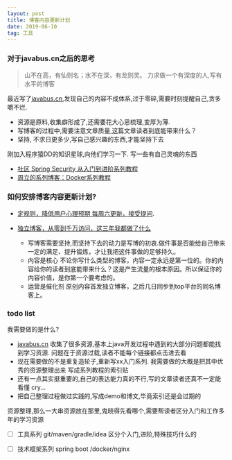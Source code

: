 ```yaml
---
layout: post
title: 博客内容更新计划
date: 2019-06-10
tag: 工具
---
```

### 对于javabus.cn之后的思考
> 山不在高，有仙则名；水不在深，有龙则灵。 
力求做一个有深度的人,写有水平的博客

最近写了[javabus.cn](https://javastar920905.gitee.io/mdbook/),发现自己的内容不成体系,过于零碎,需要时刻提醒自己,贪多嚼不烂. 
- 资源是原料,收集癖形成了,还需要花大心思梳理,变厚为薄.
- 写博客的过程中,需要注意文章质量,这篇文章读者到底能带来什么？
- 坚持, 不求日更多少,写自己感兴趣的东西,才能坚持下去

刚加入程序猿DD的知识星球,向他们学习一下. 写一些有自己灵魂的东西
- [社区 Spring Security 从入门到进阶系列教程](http://www.spring4all.com/article/428)
- [周立的系列博客：Docker系列教程](http://itmuch.com/docker/00-docker-lession-index/)


### 如何安排博客内容更新计划?
- [定规则，降低用户心理预期 每周六更新，接受提问](https://mp.weixin.qq.com/s/6B12WpAqMGXllFqLqKyn-Q).

- [独立博客，从零到千万访问，这三年我都做了什么](https://articles.zsxq.com/id_xe0fkir99k36.html)
  * 写博客需要坚持,而坚持下去的动力是写博的初衷.做件事是否能给自己带来一定的满足、提升锻炼，才让我把这件事做的足够持久。
  * 内容是核心 不论你写什么类型的博客，内容一定永远是第一位的。你的内容给你的读者到底能带来什么？这是产生流量的根本原因。所以保证你的内容价值，是你第一个要考虑的。
  * 运营是催化剂  原创内容首发独立博客，之后几日同步到top平台的同名博客上。


### todo list
我需要做的是什么?
* [javabus.cn](https://javastar920905.gitee.io/mdbook/) 收集了很多资源,基本上java开发过程中遇到的大部分问题都能找到学习资源. 问题在于资源过载,读者不能每个链接都点击进去看
* 现在需要做的不是重复造轮子,重新写xx入门系列. 我需要做的大概是把其中优秀的资源整理出来 写成系列教程的索引贴
* 还有一点其实挺重要的,自己的表达能力真的不行,写的文章读者还真不一定能看懂 cry...
* 把自己整理过程做过实践的,写成demo和博文,毕竟索引还是会过期的

资源整理,那么一大串资源放在那里,鬼晓得先看哪个,需要帮读者区分入门和工作多年的学习资源
- [ ] 工具系列 git/maven/gradle/idea 区分个入门,进阶,特殊技巧什么的
- [ ] 技术框架系列 spring boot /docker/nginx  


